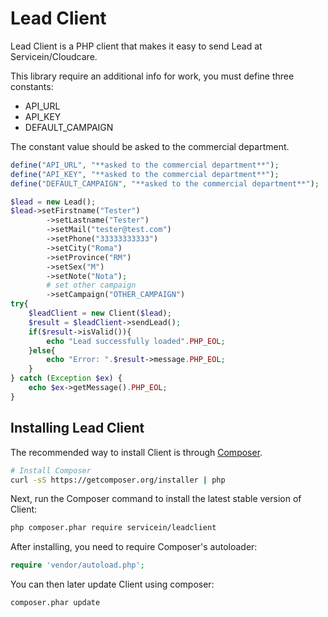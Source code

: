 Lead Client
=======================

Lead Client is a PHP client that makes it easy to send Lead at Servicein/Cloudcare.

This library require an additional info for work, you must define three constants:
 - API_URL
 - API_KEY
 - DEFAULT_CAMPAIGN
 
 The constant value should be asked to the commercial department.

```php
define("API_URL", "**asked to the commercial department**");
define("API_KEY", "**asked to the commercial department**");
define("DEFAULT_CAMPAIGN", "**asked to the commercial department**");

$lead = new Lead();
$lead->setFirstname("Tester")
        ->setLastname("Tester")
        ->setMail("tester@test.com")
        ->setPhone("33333333333")
        ->setCity("Roma")
        ->setProvince("RM")
        ->setSex("M")
        ->setNote("Nota");
        # set other campaign 
        ->setCampaign("OTHER_CAMPAIGN") 
try{
    $leadClient = new Client($lead);
    $result = $leadClient->sendLead();
    if($result->isValid()){
        echo "Lead successfully loaded".PHP_EOL;
    }else{
        echo "Error: ".$result->message.PHP_EOL;
    }
} catch (Exception $ex) {
    echo $ex->getMessage().PHP_EOL;
}
```

## Installing Lead Client

The recommended way to install Client is through
[Composer](http://getcomposer.org).

```bash
# Install Composer
curl -sS https://getcomposer.org/installer | php
```

Next, run the Composer command to install the latest stable version of Client:

```bash
php composer.phar require servicein/leadclient
```

After installing, you need to require Composer's autoloader:

```php
require 'vendor/autoload.php';
```

You can then later update Client using composer:

 ```bash
composer.phar update
 ```
